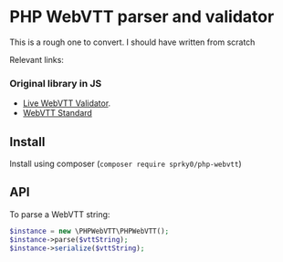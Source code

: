 PHP WebVTT parser and validator
===========================

This is a rough one to convert.  I should have written from scratch



Relevant links:

### Original library in JS

* [Live WebVTT Validator](http://quuz.org/webvtt/).
* [WebVTT Standard](http://dev.w3.org/html5/webvtt/)

## Install

Install using composer (`composer require sprky0/php-webvtt`)

## API

To parse a WebVTT string:

```php
$instance = new \PHPWebVTT\PHPWebVTT();
$instance->parse($vttString);
$instance->serialize($vttString);

```

